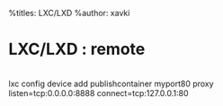 %titles: LXC/LXD
%author: xavki

# LXC/LXD : remote

<br>
lxc config device add publishcontainer myport80 proxy listen=tcp:0.0.0.0:8888 connect=tcp:127.0.0.1:80
